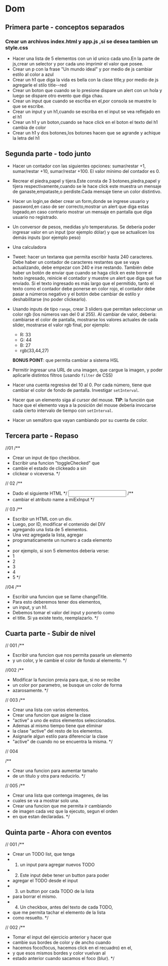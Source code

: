 # Dom

## Primera parte - conceptos separados

### Crear un archivos index.html y app.js ,si se desea tambien un style.css

- Hacer una lista de 5 elementos con un id unico cada uno.En la parte de js,crear un selector y por cada uno imprimir el valor que posee.
- Crear un p con la frase "Un mundo ideal" y por medio de js cambiar estilo al color a azul
- Crear un h1 que diga la vida es bella con la clase title,y por medio de js agregarle el stilo title--red
- Crear un boton que cuando se lo presione dispare un alert con un hola y luego se dispare otro evento que diga chau.
- Crear un input que cuando se escriba en el,por consola se muestre lo que se escribe.
- Crear un input y un h1,cuando se escriba en el input se vea reflejado en el h1
- Crear un h1 y un boton,cuando se hace click en el boton el texto del h1 cambia de color
- Crear un h1 y dos botones,los botones hacen que se agrande y achique la letra del h1

## Segunda parte - todo junto

- Hacer un contador con las siguientes opciones: sumar/restar +1, sumar/restar +10, sumar/restar +100. El valor mínimo del contador es 0.
- Recrear el piedra,papel y tijera.Este consta de 3 botones,piedra,papel y tijera respectivamente,cuando se le hace click este muestra un mensaje de ganaste,empataste,o perdiste.Cada mensaje tiene un color distintivo.
- Hacer un login,se deber crear un form,donde se ingrese usuario y password,en caso de ser correcto,mostrar un alert que diga estas logeado,en caso contrario mostrar un mensaje en pantalla que diga usuario no registrado.
- Un conversor de pesos, medidas y/o temperaturas. Se debería poder ingresar valor en un input (por ejemplo dólar) y que se actualicen los demás inputs (por ejemplo peso)
- Una calculadora
- Tweet: hacer un textarea que permita escribir hasta 240 caracteres. Debe haber un contador de caracteres restantes que se vaya actualizando, debe empezar con 240 e irse restando. También debe haber un botón de enviar que cuando se haga click en este borre el texto ingresado, reinicie el contador y muestre un alert que diga que fue enviado. Si el texto ingresado es más largo que el permitido, tanto el texto como el contador debe ponerse en color rojo, el contador debe pasar a números negativo y el botón debe cambiar de estilo y deshabilitarse (no poder clickearlo).
- Usando inputs de tipo `range`, crear 3 sliders que permitan seleccionar un color rgb (los números van del 0 al 255). Al cambiar de valor, debería: cambiarse el color de pantalla, mostrarse los valores actuales de cada slider, mostrarse el valor rgb final, por ejemplo:

  - R: 33
  - G: 44
  - B: 27
  - rgb(33,44,27)

  **BONUS POINT**: que permita cambiar a sistema HSL

- Permitir ingresar una URL de una imagen, que cargue la imagen, y poder aplicarle distintos filtros (usando `filter` de CSS)
- Hacer una cuenta regresiva del 10 al 0. Por cada número, tiene que cambiar el color de fondo de pantalla. Investigar `setInterval`.
- Hacer que un elemento siga al cursor del mouse. **TIP**: la función que hace que el elemento vaya a la posición del mouse debería invocarse cada cierto intervalo de tiempo con `setInterval`.
- Hacer un semáforo que vayan cambiando por su cuenta de color.

## Tercera parte - Repaso

//01
/\*\*

- Crear un input de tipo checkbox.
- Escribir una funcion "toggleChecked" que
- cambie el estado de clickeado a sin
- clickear o viceversa.
  \*/

// 02
/\*\*

- Dado el siguiente HTML
  \*/
  <input type="text" id="miInput" name="miInput"></input>
  /\*\*
- cambiar el atributo name a miExInput
  \*/

// 03
/\*\*

- Escribir un HTML con un div.
- Luego, por ID, modificar el contenido del DIV
- agregando una lista de 5 elementos.
- Una vez agregada la lista, agregar
- programaticamente un numero a cada elemento
-
- por ejemplo, si son 5 elementos deberia verse:
- 1
- 2
- 3
- 4
- 5
  \*/

//04
/\*\*

- Escribir una funcion que se llame changeTitle.
- Para esto deberemos tener dos elementos,
- un input, y un h1.
- Debemos tomar el valor del input y ponerlo como
- el title. Si ya existe texto, reemplazarlo.
  \*/

## Cuarta parte - Subir de nivel

// 001
/\*\*

- Escribir una funcion que nos permita pasarle un elemento
- y un color, y le cambie el color de fondo al elemento.
  \*/

//002
/\*\*

- Modificar la funcion previa para que, si no se recibe
- un color por parametro, se busque un color de forma
- azarosamente.
  \*/

// 003
/\*\*

- Crear una lista con varios elementos.
- Crear una funcion que asigne la clase
- "active" a uno de estos elementos seleccionados.
- Ademas al mismo tiempo tiene que eliminar
- la clase "active" del resto de los elementos.
- Asignarle algun estilo para diferenciar la clase
- "active" de cuando no se encuentra la misma.
  \*/

// 004

/\*\*

- Crear una funcion para aumentar tamaño
- de un titulo y otra para reducirlo.
  \*/

// 005
/\*\*

- Crear una lista que contenga imagenes, de las
- cuales se va a mostrar solo una.
- Crear una funcion que me permita ir cambiando
- de imagen cada vez que la ejecuto, segun el orden
- en que estan declaradas.
  \*/

## Quinta parte - Ahora con eventos

// 001
/\*\*

- Crear un TODO list, que tenga
- 1.  un input para agregar nuevos TODO
- 2.  Este input debe tener un button para poder
- agregar el TODO desde el input
- 3.  un button por cada TODO de la lista
- para borrar el mismo.
- 4.  Un checkbox, antes del texto de cada TODO,
- que me permita tachar el elemento de la lista
- como resuelto.
  \*/

// 002
/\*\*

- Tomar el input del ejercicio anterior y hacer que
- cambie sus bordes de color y de ancho cuando
- hacemos foco(focus, hacemos click en el recuadro) en el,
- y que esos mismos bordes y color vuelvan al
- estado anterior cuando sacamos el foco (blur).
  \*/
